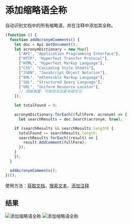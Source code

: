 # 添加缩略语全称

自动识别文档中的所有缩略语，并在注释中添加其全称。

```ts
(function () {
  function addAcronymComments() {
    let doc = Api.GetDocument();
    let acronymDictionary = new Map([
      ["API", "Application Programming Interface"],
      ["HTTP", "HyperText Transfer Protocol"],
      ["HTML", "HyperText Markup Language"],
      ["CSS", "Cascading Style Sheets"],
      ["JSON", "JavaScript Object Notation"],
      ["XML", "eXtensible Markup Language"],
      ["SQL", "Structured Query Language"],
      ["URL", "Uniform Resource Locator"],
      // 根据需要，可继续添加更多缩写词
    ]);

    let totalFound = 0;

    acronymDictionary.forEach((fullForm, acronym) => {
      let searchResults = doc.Search(acronym, true);

    if (searchResults && searchResults.length) {
      totalFound += searchResults.length;
      searchResults.forEach((result) => {
        result.AddComment(fullForm);
      });
    }
    });
  }

  addAcronymComments();
})();
```

使用方法：[获取文档](/docs/office-api/usage-api/text-document-api/Api/Methods/GetDocument.md)，[搜索文本](/docs/office-api/usage-api/text-document-api/ApiDocument/Methods/Search.md)，[添加注释](/docs/office-api/usage-api/text-document-api/ApiRange/Methods/AddComment.md)

## 结果

![添加缩略语全称](/assets/images/plugins/acronym-full-forms.png#gh-light-mode-only)
![添加缩略语全称](/assets/images/plugins/acronym-full-forms.dark.png#gh-dark-mode-only)
